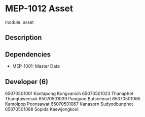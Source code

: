 # MEP-1012 Asset

module: asset

## Description

## Dependencies

- MEP-1001: Master Data

## Developer (6)

65070501001 Kantapong Kongvanich
65070501023 Thanaphol Thangtaweesuk
65070501039 Pongpon Butseemart
65070501065 Kamolpop Poonsawat
65070501067 Kanasorn Sudyodbunphot
65070501088 Sopida Kaewjongkool
